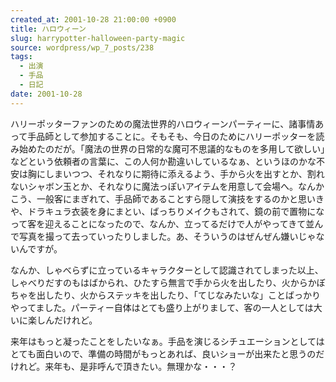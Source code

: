 ```yaml
---
created_at: 2001-10-28 21:00:00 +0900
title: ハロウィーン
slug: harrypotter-halloween-party-magic
source: wordpress/wp_7_posts/238
tags:
  - 出演
  - 手品
  - 日記
date: 2001-10-28
---
```


ハリーポッターファンのための魔法世界的ハロウィーンパーティーに、諸事情あって手品師として参加することに。そもそも、今日のためにハリーポッターを読み始めたのだが。「魔法の世界の日常的な魔可不思議的なものを多用して欲しい」などという依頼者の言葉に、この人何か勘違いしているなぁ、というほのかな不安は胸にしまいつつ、それなりに期待に添えるよう、手から火を出すとか、割れないシャボン玉とか、それなりに魔法っぽいアイテムを用意して会場へ。なんかこう、一般客にまぎれて、手品師であることすら隠して演技をするのかと思いきや、ドラキュラ衣装を身にまとい、ばっちりメイクもされて、鏡の前で置物になって客を迎えることになったので、なんか、立ってるだけで人がやってきて並んで写真を撮って去っていったりしました。あ、そういうのはぜんぜん嫌いじゃないんですが。

なんか、しゃべらずに立っているキャラクターとして認識されてしまった以上、しゃべりだすのもはばかられ、ひたすら無言で手から火を出したり、火からかぼちゃを出したり、火からステッキを出したり、「てじなみたいな」ことばっかりやってました。パーティー自体はとても盛り上がりまして、客の一人としては大いに楽しんだけれど。

来年はもっと凝ったことをしたいなぁ。手品を演じるシチュエーションとしてはとても面白いので、準備の時間がもっとあれば、良いショーが出来たと思うのだけれど。来年も、是非呼んで頂きたい。無理かな・・・？
